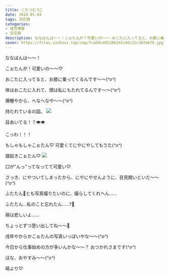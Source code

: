 ```yaml
---
title: こたつむり🐩
date: 2018-01-04
tags: 涼花萌
categories: 
- 成员博客
- 涼花萌
description: ななばんは〜〜！こぉたんが！可愛いの〜〜♡おこたに入ってると、お膝に乗ってくるんです〜〜(*^o^*)体はおこたに入れて、頭は私にもたれてるんです〜〜(*^o^*)爆睡やから、...
cover: https://files.zzzhxxx.top/img/fca59cdd52862d1c9dc21c387e679.jpg 
---
```





ななばんは〜〜！




こぉたんが！可愛いの〜〜♡



おこたに入ってると、お膝に乗ってくるんです〜〜(*^o^*)

体はおこたに入れて、頭は私にもたれてるんです〜〜(*^o^*)



爆睡やから、へなへなや〜〜(*^o^*)



持たれているの図。
![](https://files.zzzhxxx.top/img/fca59cdd52862d1c9dc21c387e679.jpg)









目あいてる！？👁👁

こっわ！！！




もしゃもしゃこぉたん♡
可愛くてにやにやしてもうた(*^o^*)





寝起きこぉたん♡
![](https://files.zzzhxxx.top/img/fca59cdd52862d1c9dc21c387e679-01.jpg)








口が"んっ"ってなってて可愛い♡


さっき、にやついてしまったから、にやにやせんように、目見開いといた〜〜(*^o^*)




ふたたん🐥とも写真撮りたいのに、撮らしてくれへん……

ふたたん…私のこと忘れたん……?🐥

萌は悲しいよ……



ちょっとずつ思い出してね〜〜🌝






戌年やからかこぉたんの写真いっぱいやな〜〜(*^o^*)




今日から仕事始めの方が多いんかな〜〜？
おつかれさまです(*^o^*)




ほな、おやすみ〜〜(*^o^*)


萌より♡


